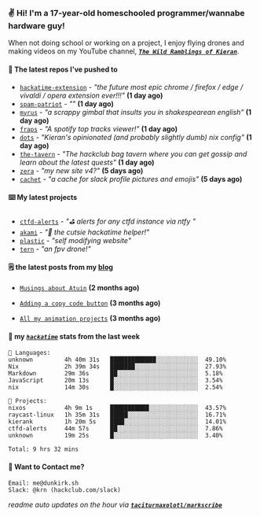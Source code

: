 ### ✌️ Hi! I'm a 17-year-old homeschooled programmer/wannabe hardware guy!

When not doing school or working on a project, I enjoy flying drones and making videos on my YouTube channel, [**_`The Wild Ramblings of Kieran`_**](https://youtube.com/@kieran.rambles).

#### 👷 The latest repos I've pushed to

- [`hackatime-extension`](https://github.com/taciturnaxolotl/hackatime-extension) - _"the future most epic chrome / firefox / edge / vivaldi / opera extension ever!!!"_ **(1 day ago)**
- [`spam-patriot`](https://github.com/taciturnaxolotl/spam-patriot) - _""_ **(1 day ago)**
- [`myrus`](https://github.com/taciturnaxolotl/myrus) - _"a scrappy gimbal that insults you in shakespearean english"_ **(1 day ago)**
- [`fraps`](https://github.com/taciturnaxolotl/fraps) - _"A spotify top tracks viewer!"_ **(1 day ago)**
- [`dots`](https://github.com/taciturnaxolotl/dots) - _"Kieran's opinionated (and probably slightly dumb) nix config"_ **(1 day ago)**
- [`the-tavern`](https://github.com/taciturnaxolotl/the-tavern) - _"The hackclub bag tavern where you can get gossip and learn about the latest quests"_ **(1 day ago)**
- [`zera`](https://github.com/taciturnaxolotl/zera) - _"my new site v4?"_ **(5 days ago)**
- [`cachet`](https://github.com/taciturnaxolotl/cachet) - _"a cache for slack profile pictures and emojis"_ **(5 days ago)**

#### ⌨️ My latest projects

- [`ctfd-alerts`](https://github.com/taciturnaxolotl/ctfd-alerts) - _"⛳ alerts for any ctfd instance via ntfy "_
- [`akami`](https://github.com/taciturnaxolotl/akami) - _"🌷 the cutsie hackatime helper!"_
- [`plastic`](https://github.com/taciturnaxolotl/plastic) - _"self modifying website"_
- [`tern`](https://github.com/taciturnaxolotl/tern) - _"an fpv drone!"_

#### 🗒️ the latest posts from my [blog](https://dunkirk.sh)

- [`Musings about Atuin`](https://dunkirk.sh/blog/atuin/) **(2 months ago)**

- [`Adding a copy code button`](https://dunkirk.sh/blog/adding-a-copy-button/) **(3 months ago)**

- [`All my animation projects`](https://dunkirk.sh/blog/my-animations/) **(3 months ago)**



#### 📡 my [_`hackatime`_](https://waka.hackclub.com) stats from the last week

```text
💾 Languages:
unknown         4h 40m 31s   █████████████░░░░░░░░░░░░  49.10%
Nix             2h 39m 34s   ███████░░░░░░░░░░░░░░░░░░  27.93%
Markdown        29m 36s      ██░░░░░░░░░░░░░░░░░░░░░░░  5.18%
JavaScript      20m 13s      █░░░░░░░░░░░░░░░░░░░░░░░░  3.54%
nix             14m 30s      █░░░░░░░░░░░░░░░░░░░░░░░░  2.54%

💼 Projects:
nixos           4h 9m 1s     ███████████░░░░░░░░░░░░░░  43.57%
raycast-linux   1h 35m 31s   █████░░░░░░░░░░░░░░░░░░░░  16.71%
kierank         1h 20m 5s    ████░░░░░░░░░░░░░░░░░░░░░  14.01%
ctfd-alerts     44m 57s      ██░░░░░░░░░░░░░░░░░░░░░░░  7.86%
unknown         19m 25s      █░░░░░░░░░░░░░░░░░░░░░░░░  3.40%

Total: 9 hrs 32 mins
```

#### 📮 Want to Contact me?

```text
Email: me@dunkirk.sh
Slack: @krn (hackclub.com/slack)
```

_readme auto updates on the hour via [**`taciturnaxolotl/markscribe`**](https://github.com/taciturnaxolotl/markscribe)_
